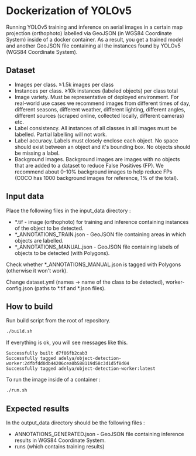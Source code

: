 # Dockerization of YOLOv5

Running YOLOv5 training and inference on aerial images in a certain map projection (orthophoto) labelled via GeoJSON (in WGS84 Coordinate System) inside of a docker container. 
As a result, you get a trained model and another GeoJSON file containing all the instances found by YOLOv5 (WGS84 Coordinate System).

## Dataset
- Images per class. ≥1.5k images per class
- Instances per class. ≥10k instances (labeled objects) per class total
- Image variety. Must be representative of deployed environment. For real-world use cases we recommend images from different times of day, different seasons, different weather, different lighting, different angles, different sources (scraped online, collected locally, different cameras) etc.
- Label consistency. All instances of all classes in all images must be labelled. Partial labelling will not work.
- Label accuracy. Labels must closely enclose each object. No space should exist between an object and it's bounding box. No objects should be missing a label.
- Background images. Background images are images with no objects that are added to a dataset to reduce False Positives (FP). We recommend about 0-10% background images to help reduce FPs (COCO has 1000 background images for reference, 1% of the total).

## Input data
Place the following files in the input_data directory :
- *.tif - image (orthophoto) for training and inference containing instances of the object to be detected.
- *_ANNOTATIONS_TRAIN.json - GeoJSON file containing areas in which objects are labelled.
- *_ANNOTATIONS_MANUAL.json - GeoJSON file containing labels of objects to be detected (with Polygons).

Check whether *_ANNOTATIONS_MANUAL.json is tagged with Polygons (otherwise it won't work).

Change dataset.yml (names -> name of the class to be detected), worker-config.json (paths to *.tif and *.json files).


## How to build
Run build script from the root of repository.
```bash
./build.sh
```

If everything is ok, you will see messages like this. 
```
Successfully built d7f06fb2cab3
Successfully tagged adelya/object-detection-worker:2dfbfdd0db44206cea0b588119d58c3d1d5f8d04
Successfully tagged adelya/object-detection-worker:latest
```



To run the image inside of a container :
```bash
./run.sh
```


## Expected results
In the output_data directory should be the following files :
- ANNOTATIONS_GENERATED.json - GeoJSON file containing inference results in WGS84 Coordinate System.
- runs (which contains training results)

